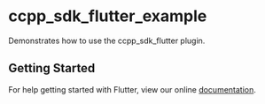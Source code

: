 # ccpp_sdk_flutter_example

Demonstrates how to use the ccpp_sdk_flutter plugin.

## Getting Started

For help getting started with Flutter, view our online
[documentation](https://flutter.io/).
